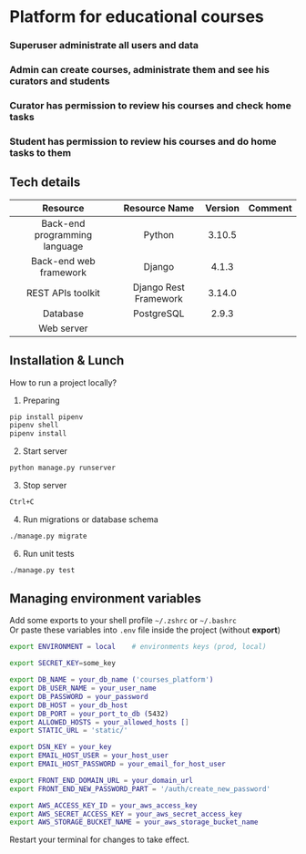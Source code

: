 # Platform for educational courses

### Superuser administrate all users and data
### Admin can create courses, administrate them and see his curators and students
### Curator has permission to review his courses and check home tasks
### Student has permission to review his courses and do home tasks to them

## Tech details

|**Resource**|**Resource Name**|**Version**|**Comment**|
| :-: | :-: | :-: | :-: |
|Back-end programming language|Python|3.10.5||
|Back-end web framework|Django|4.1.3||
|REST APIs toolkit|Django Rest Framework|3.14.0||
|Database|PostgreSQL|2.9.3||
|Web server||||

## Installation & Lunch

How to run a project locally?

1. Preparing

```sh
pip install pipenv
pipenv shell
pipenv install
```

2. Start server

```sh
python manage.py runserver
```

3. Stop server

```sh
Ctrl+C
```

4. Run migrations or database schema 
```sh
./manage.py migrate
```
6. Run unit tests 

```sh
./manage.py test
```

## Managing environment variables

Add some exports to your shell profile `~/.zshrc` or `~/.bashrc`<br>
Or paste these variables into `.env` file inside the project (without **export**)

```sh
export ENVIRONMENT = local    # environments keys (prod, local)

export SECRET_KEY=some_key

export DB_NAME = your_db_name ('courses_platform')
export DB_USER_NAME = your_user_name
export DB_PASSWORD = your_password
export DB_HOST = your_db_host
export DB_PORT = your_port_to_db (5432)
export ALLOWED_HOSTS = your_allowed_hosts []
export STATIC_URL = 'static/'

export DSN_KEY = your_key
export EMAIL_HOST_USER = your_host_user
export EMAIL_HOST_PASSWORD = your_email_for_host_user

export FRONT_END_DOMAIN_URL = your_domain_url
export FRONT_END_NEW_PASSWORD_PART = '/auth/create_new_password'

export AWS_ACCESS_KEY_ID = your_aws_access_key
export AWS_SECRET_ACCESS_KEY = your_aws_secret_access_key
export AWS_STORAGE_BUCKET_NAME = your_aws_storage_bucket_name
```

Restart your terminal for changes to take effect.
